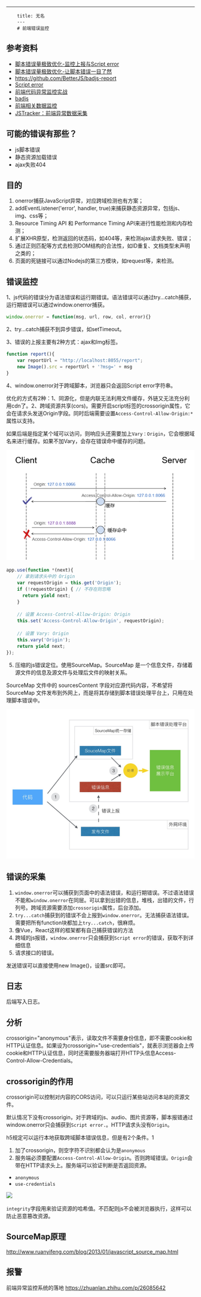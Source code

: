 ---
        title: 无名
        ---
        # 前端错误监控

## 参考资料

- [脚本错误量极致优化-监控上报与Script error](http://www.alloyteam.com/2017/03/jserror1/)
- [脚本错误量极致优化-让脚本错误一目了然](http://www.alloyteam.com/2017/05/jserr2/)
- https://github.com/BetterJS/badjs-report
- [Script error](https://github.com/BetterJS/badjs-report/issues/3)
- [前端代码异常监控实战](https://github.com/happylindz/blog/issues/5)
- [badjs](https://betterjs.github.io/)
- [前端相关数据监控](http://www.alloyteam.com/2014/03/front-end-data-monitoring/)
- [JSTracker：前端异常数据采集](http://taobaofed.org/blog/2015/10/28/jstracker-how-to-collect-data/)

## 可能的错误有那些？

- js脚本错误
- 静态资源加载错误
- ajax失败404


## 目的

1. onerror捕获JavaScript异常，对应跨域检测也有方案；
2. addEventListener('error', handler, true)来捕获静态资源异常，包括js、img、css等；
3. Resource Timing API 和 Performance Timing API来进行性能检测和内存检测；
4. 扩展XHR原型，检测返回的状态码，如404等，来检测ajax请求失败、错误；
5. 通过正则匹配等方式去检测DOM结构的合法性，如ID重复、文档类型未声明之类的；
6. 页面的死链接可以通过Nodejs的第三方模块，如request等，来检测。

## 错误监控

1、js代码的错误分为语法错误和运行期错误。语法错误可以通过try...catch捕获，运行期错误可以通过window.onerror捕获。

```javascript
window.onerror = function(msg, url, row, col, error){}
```

2、try...catch捕获不到异步错误，如setTimeout。

3、错误的上报主要有2种方式：ajax和Img标签。

```javascript
function report(){
    var reportUrl = "http://localhost:8055/report";
    new Image().src = reportUrl + '?msg=' + msg
}
```

4、window.onerror对于跨域脚本，浏览器只会返回Script error字符串。

优化的方式有2种：1、同源化，但是内联无法利用文件缓存，外链又无法充分利用cdn了。2、跨域资源共享(cors)。需要开启script标签的crossorigin属性，它会在请求头发送Origin字段。同时后端需要设置`Access-Control-Allow-Origin:*`属性以支持。

如果后端是指定某个域可以访问，则响应头还需要加上`Vary：Origin`，它会根据域名来进行缓存。如果不加Vary，会存在错误命中缓存的问题。

![](./imgs/error.png)

```javascript
app.use(function *(next){
    // 拿到请求头中的 Origin
    var requestOrigin = this.get('Origin'); 
    if (!requestOrigin) { // 不存在则忽略
      return yield next;
    }
 
    // 设置 Access-Control-Allow-Origin: Origin
    this.set('Access-Control-Allow-Origin', requestOrigin);
 
    // 设置 Vary: Origin
    this.vary('Origin');
    return yield next;
});
```

5. 压缩的js错误定位。使用SourceMap。SourceMap 是一个信息文件，存储着源文件的信息及源文件与处理后文件的映射关系。
                         
SourceMap 文件中的 sourcesContent 字段对应源代码内容，不希望将 SourceMap 文件发布到外网上，而是将其存储到脚本错误处理平台上，只用在处理脚本错误中。

![](./imgs/sourcemap.jpg)

## 错误的采集

1. `window.onerror`可以捕获到页面中的语法错误，和运行期错误。不过语法错误不能和`window.onerror`在同层。可以拿到出错的信息，堆栈，出错的文件，行列号。跨域资源需要添加`crossorigin`属性，后台添加。
2. `try...catch`捕获到的错误不会上报到`window.onerror`。无法捕获语法错误。需要把所有function块都加上`try...catch`，很麻烦。
3. 像Vue，React这样的框架都有自己捕获错误的方法
4. 跨域的js报错，`window.onerror`只会捕获到`Script error`的错误，获取不到详细信息
5. 请求接口的错误。

发送错误可以直接使用new Image()，设置src即可。

## 日志

后端写入日志。

## 分析

crossorigin="anonymous"表示，读取文件不需要身份信息，即不需要cookie和HTTP认证信息。如果设为crossorigin="use-credentials"，就表示浏览器会上传cookie和HTTP认证信息，同时还需要服务器端打开HTTP头信息Access-Control-Allow-Credentials。


## crossorigin的作用

crossorigin可以控制对内容的CORS访问，可以只运行某些站访问本站的资源文件。

默认情况下没有crossorigin，对于跨域的js、audio、图片资源等，脚本报错通过window.onerror只会捕获到`Script error.`。HTTP请求头没有`Origin`。

h5规定可以运行本地获取跨域脚本错误信息，但是有2个条件。1

1. 加了crossorigin，则空字符不识别都会认为是`anonymous`
2. 服务端必须要配置`Access-Control-Allow-Origin`。否则跨域错误。`Origin`会带在HTTP请求头上。服务端可以验证判断是否返回资源。

- `anonymous`
- `use-credentials`


![](./imgs/crossorigin1.png)

`integrity`字段用来验证资源的哈希值。不匹配则js不会被浏览器执行，这样可以防止恶意篡改资源。


## SourceMap原理

http://www.ruanyifeng.com/blog/2013/01/javascript_source_map.html

## 报警
前端异常监控系统的落地  https://zhuanlan.zhihu.com/p/26085642























